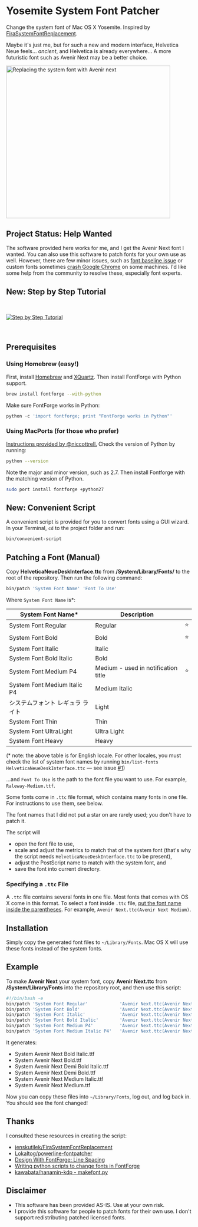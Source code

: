 Yosemite System Font Patcher
============================

Change the system font of Mac OS X Yosemite.
Inspired by [FiraSystemFontReplacement](https://github.com/jenskutilek/FiraSystemFontReplacement).

Maybe it's just me, but for such a new and modern interface, Helvetica Neue feels… _ancient_,
and Helvetica is already everywhere…
A more futuristic font such as Avenir Next may be a better choice.

<img src="http://i.imgur.com/I84LhWq.png" width="444.5" height="414.5" alt="Replacing the system font with Avenir next">


Project Status: Help Wanted
-------------------------------

The software provided here works for me, and I get the Avenir Next font I wanted.
You can also use this software to patch fonts for your own use as well.
However, there are few minor issues, such as [font baseline issue](https://github.com/dtinth/YosemiteSystemFontPatcher/issues/12) or custom fonts sometimes [crash Google Chrome](https://github.com/dtinth/YosemiteSystemFontPatcher/issues/11) on some machines.
I'd like some help from the community to resolve these, especially font experts.


New: Step by Step Tutorial
--------------------------

<br>

[![Step by Step Tutorial](https://svg-buttons.herokuapp.com/button/plain.svg?button_width=440&text=Step+By+Step+Tutorial)](https://github.com/dtinth/YosemiteSystemFontPatcher/wiki/Step-by-Step-Guide)

<br>

Prerequisites
-------------

### Using Homebrew (easy!)

First, install [Homebrew](http://brew.sh/) and [XQuartz](https://xquartz.macosforge.org/landing/). Then install FontForge with Python support.

```bash
brew install fontforge --with-python
```

Make sure FontForge works in Python:

```python
python -c 'import fontforge; print "FontForge works in Python"'
```


### Using MacPorts (for those who prefer)

[Instructions provided by @niccottrell.](https://github.com/dtinth/YosemiteSystemFontPatcher/issues/6) Check the version of Python by running:

```bash
python --version
```

Note the major and minor version, such as 2.7. Then install Fontforge with the matching version of Python.

```bash
sudo port install fontforge +python27
```


New: Convenient Script
----------------------

A convenient script is provided for you to convert fonts using a GUI wizard. In your Terminal, `cd` to the project folder and run:

```bash
bin/convenient-script
```


Patching a Font (Manual)
---------------

Copy __HelveticaNeueDeskInterface.ttc__ from __/System/Library/Fonts/__ to the root of the repository. Then run the following command:

```bash
bin/patch 'System Font Name' 'Font To Use'
```

Where `System Font Name` is\*:

| System Font Name\* | Description | &nbsp; |
| ---------------- | ----------- | ------ |
| System Font Regular | Regular | :star: |
| System Font Bold | Bold | :star: |
| System Font Italic | Italic | &nbsp; |
| System Font Bold Italic | Bold | &nbsp; |
| System Font Medium P4 | Medium - used in notification title | :star: |
| System Font Medium Italic P4 | Medium Italic | &nbsp; |
| システムフォント レギュラ ライト | Light | &nbsp; |
| System Font Thin | Thin | &nbsp; |
| System Font UltraLight | Ultra Light | &nbsp; |
| System Font Heavy | Heavy | &nbsp; |

(\* note: the above table is for English locale. For other locales, you must check the list of system font names by running `bin/list-fonts HelveticaNeueDeskInterface.ttc` — see issue [#1](https://github.com/dtinth/YosemiteSystemFontPatcher/issues/1))

...and `Font To Use` is the path to the font file you want to use.
For example, `Raleway-Medium.ttf`.

Some fonts come in `.ttc` file format, which contains many fonts in one file. For instructions to use them, see below.

The font names that I did not put a star on are rarely used; you don't have to patch it.

The script will

* open the font file to use,
* scale and adjust the metrics to match that of the system font (that's why the script needs `HelveticaNeueDeskInterface.ttc` to be present),
* adjust the PostScript name to match with the system font, and
* save the font into current directory.


### Specifying a `.ttc` File

A `.ttc` file contains several fonts in one file.
Most fonts that comes with OS X come in this format.
To select a font inside `.ttc` file, [put the font name inside the parentheses](http://fontforge.org/cliargs.html).
For example, `Avenir Next.ttc(Avenir Next Medium)`.


Installation
------------

Simply copy the generated font files to `~/Library/Fonts`.
Mac OS X will use these fonts instead of the system fonts.


Example
-------

To make __Avenir Next__ your system font, copy __Avenir Next.ttc__ from __/System/Library/Fonts__ into the repository root, and then use this script:

```bash
#!/bin/bash -e
bin/patch 'System Font Regular'            'Avenir Next.ttc(Avenir Next Medium)'
bin/patch 'System Font Bold'               'Avenir Next.ttc(Avenir Next Bold)'
bin/patch 'System Font Italic'             'Avenir Next.ttc(Avenir Next Medium Italic)'
bin/patch 'System Font Bold Italic'        'Avenir Next.ttc(Avenir Next Bold Italic)'
bin/patch 'System Font Medium P4'          'Avenir Next.ttc(Avenir Next Demi Bold)'
bin/patch 'System Font Medium Italic P4'   'Avenir Next.ttc(Avenir Next Demi Bold Italic)'
```

It generates:

- System Avenir Next Bold Italic.ttf
- System Avenir Next Bold.ttf
- System Avenir Next Demi Bold Italic.ttf
- System Avenir Next Demi Bold.ttf
- System Avenir Next Medium Italic.ttf
- System Avenir Next Medium.ttf


Now you can copy these files into `~/Library/Fonts`, log out, and log back in. You should see the font changed!

Thanks
------

I consulted these resources in creating the script:

- [jenskutilek/FiraSystemFontReplacement](https://github.com/jenskutilek/FiraSystemFontReplacement)
- [Lokaltog/powerline-fontpatcher](https://github.com/Lokaltog/powerline-fontpatcher)
- [Design With FontForge: Line Spacing](http://designwithfontforge.com/en-US/Line_Spacing.html)
- [Writing python scripts to change fonts in FontForge](http://fontforge.org/python.html)
- [kawabata/hanamin-kdp - makefont.py](https://github.com/kawabata/hanamin-kdp/blob/master/makefont.py)


Disclaimer
----------

- This software has been provided AS-IS. Use at your own risk.
- I provide this software for people to patch fonts for their own use. I don't support redistributing patched licensed fonts.


